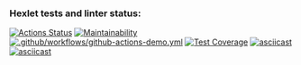 ### Hexlet tests and linter status:
[![Actions Status](https://github.com/Evgeniy3/frontend-project-lvl2/workflows/hexlet-check/badge.svg)](https://github.com/Evgeniy3/frontend-project-lvl2/actions)
[![Maintainability](https://api.codeclimate.com/v1/badges/04fbbe668406ce4f0f9b/maintainability)](https://codeclimate.com/github/Evgeniy3/frontend-project-lvl2/maintainability)
[![.github/workflows/github-actions-demo.yml](https://github.com/Evgeniy3/frontend-project-lvl2/actions/workflows/github-actions-demo.yml/badge.svg)](https://github.com/Evgeniy3/frontend-project-lvl2/actions/workflows/github-actions-demo.yml)
[![Test Coverage](https://api.codeclimate.com/v1/badges/04fbbe668406ce4f0f9b/test_coverage)](https://codeclimate.com/github/Evgeniy3/frontend-project-lvl2/test_coverage)
[![asciicast](https://asciinema.org/a/496264.svg)](https://asciinema.org/a/496264)
[![asciicast](https://asciinema.org/a/497972.svg)](https://asciinema.org/a/497972)